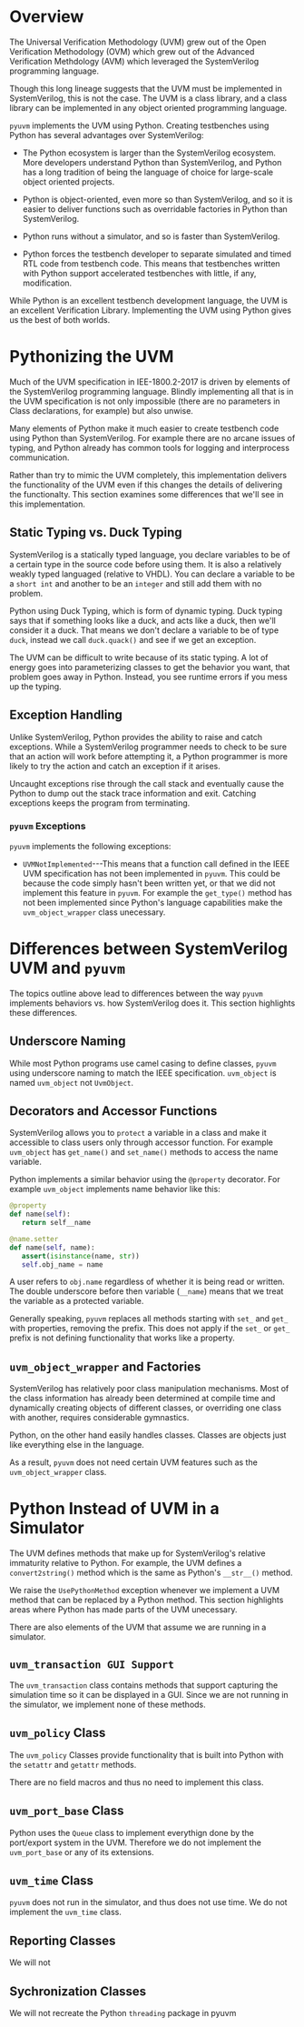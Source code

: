 # Overview

The Universal Verification Methodology (UVM) grew out of the Open Verification
Methodology (OVM) which grew out of the Advanced Verification Methdology (AVM)
which leveraged the SystemVerilog programming language.

Though this long lineage suggests that the UVM must be implemented in 
SystemVerilog, this is not the case. The UVM is a class library, and a class
library can be implemented in any object oriented programming language.

`pyuvm` implements the UVM using Python.  Creating testbenches using Python
has several advantages over SystemVerilog:

* The Python ecosystem is larger than the SystemVerilog ecosystem.  More 
developers understand Python than SystemVerilog, and Python has a long tradition
of being the language of choice for large-scale object oriented projects.

* Python is object-oriented, even more so than SystemVerilog, and so it is 
easier to deliver functions such as overridable factories in Python than
SystemVerilog.

* Python runs without a simulator, and so is faster than SystemVerilog.

* Python forces the testbench developer to separate simulated and timed
RTL code from testbench code.  This means that testbenches written with
Python support accelerated testbenches with little, if any, modification.

While Python is an excellent testbench development language, the UVM is an 
excellent Verification Library. Implementing the UVM using Python gives us
the best of both worlds.

# Pythonizing the UVM

Much of the UVM specification in IEE-1800.2-2017 is driven by elements of
the SystemVerilog programming language.  Blindly implementing all that is in
the UVM specification is not only impossible (there are no parameters in Class
declarations, for example) but also unwise.

Many elements of Python make it much easier to create testbench code using
Python than SystemVerilog.  For example there are no arcane issues of typing, and
Python already has common tools for logging and interprocess communication.

Rather than try to mimic the UVM completely, this implementation delivers the
functionality of the UVM even if this changes the details of delivering the 
functionalty.  This section examines some differences that we'll see in 
this implementation.

## Static Typing vs. Duck Typing

SystemVerilog is a statically typed language, you declare variables to be of 
a certain type in the source code before using them.  It is also a relatively 
weakly typed languaged (relative to VHDL).  You can declare a variable to be
a `short int` and another to be an `integer` and still add them with no problem.

Python using Duck Typing, which is form of dynamic typing.  Duck typing says 
that if something looks like a duck, and acts like a duck, then we'll consider it
a duck.  That means we don't declare a variable to be of type `duck`, instead we 
call `duck.quack()` and see if we get an exception.

The UVM can be difficult to write because of its static typing. A lot of energy
goes into parameterizing classes to get the behavior you want, that problem
goes away in Python.  Instead, you see runtime errors if you mess up the typing.


## Exception Handling

Unlike SystemVerilog, Python provides the ability to raise and catch exceptions. 
While a SystemVerilog programmer needs to check to be sure that an action will
work before attempting it, a Python programmer is more likely to try the action
and catch an exception if it arises.

Uncaught exceptions rise through the call stack and eventually cause the Python
to dump out the stack trace information and exit. Catching exceptions keeps the
program from terminating. 

### `pyuvm` Exceptions

`pyuvm` implements the following exceptions:

* `UVMNotImplemented`---This means that a function call defined in the IEEE UVM 
specification has not been implemented in `pyuvm`. This could be because the code
simply hasn't been written yet, or that we did not implement this feature in
`pyuvm`.  For example the `get_type()` method has not been implemented since
Python's language capabilities make the `uvm_object_wrapper` class unecessary.   

# Differences between SystemVerilog UVM and `pyuvm`

The topics outline above lead to differences between the way `pyuvm` implements
behaviors vs. how SystemVerilog does it.  This section highlights these differences.

## Underscore Naming

While most Python programs use camel casing to define classes, `pyuvm` using underscore
naming to match the IEEE specification.  `uvm_object` is named `uvm_object` not `UvmObject`.


## Decorators and Accessor Functions

SystemVerilog allows you to `protect` a variable in a class and make it 
accessible to class users only through accessor function.  For example
`uvm_object` has `get_name()` and `set_name()` methods to access the 
name variable.  

Python implements a similar behavior using the `@property` decorator. For
example `uvm_object` implements name behavior like this:

```Python
@property
def name(self):
   return self__name

@name.setter
def name(self, name):
   assert(isinstance(name, str))
   self.obj_name = name   
```

A user refers to `obj.name` regardless of whether it is being read or written.
The double underscore before then variable (`__name`) means that we treat the 
variable as a protected variable.

Generally speaking, `pyuvm` replaces all methods starting with `set_` and `get_`
with properties, removing the prefix. This does not apply if the `set_` or `get_`
prefix is not defining functionality that works like a property.

## `uvm_object_wrapper` and Factories

SystemVerilog has relatively poor class manipulation mechanisms.  Most of
the class information has already been determined at compile time and dynamically
creating objects of different classes, or overriding one class with another, requires
considerable gymnastics.

Python, on the other hand easily handles classes.  Classes are objects just like
everything else in the language.

As a result, `pyuvm` does not need  certain UVM features 
such as the `uvm_object_wrapper` class.   

# Python Instead of UVM in a Simulator
The UVM defines methods that make up for SystemVerilog's relative
immaturity relative to Python.  For example, the UVM defines
a `convert2string()` method which is the same as Python's `__str__()`
method.  

We raise the `UsePythonMethod` exception whenever we implement a 
UVM method that can be replaced by a Python method.  This section highlights areas
where Python has made parts of the UVM unecessary.

There are also elements of the UVM that assume we are running in a simulator.

## `uvm_transaction GUI Support`

The `uvm_transaction` class contains methods that support capturing the 
simulation time so it can be displayed in a GUI.  Since we are not running
in the simulator, we implement none of these methods.  

## `uvm_policy` Class

The `uvm_policy` Classes provide functionality that is built into 
Python with the `setattr` and `getattr` methods. 

There are no field macros and thus no need to implement this class.

## `uvm_port_base` Class

Python uses the `Queue` class to implement everythign done by the
port/export system in the UVM. Therefore we do not implement the
`uvm_port_base` or any of its extensions.

## `uvm_time` Class

`pyuvm` does not run in the simulator, and thus does not use time. We do not
implement the `uvm_time` class. 

## Reporting Classes
We will not

## Sychronization Classes
We will not recreate the Python `threading` package in pyuvm
